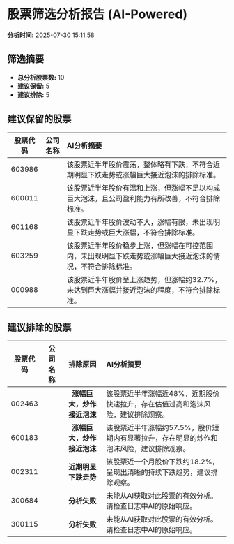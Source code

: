 # 股票筛选分析报告 (AI-Powered)

**分析时间:** 2025-07-30 15:11:58

## 筛选摘要

- **总分析股票数:** 10
- **建议保留:** 5
- **建议排除:** 5

## 建议保留的股票

| 股票代码 | 公司名称 | AI分析摘要 |
|:---:|:---:|:---|
| 603986 |  | 该股票近半年股价震荡，整体略有下跌，不符合近期明显下跌走势或涨幅巨大接近泡沫的排除标准。 |
| 600011 |  | 该股票近半年股价有温和上涨，但涨幅不足以构成巨大泡沫，且公司盈利能力有所改善，不符合排除标准。 |
| 601168 |  | 该股票近半年股价波动不大，涨幅有限，未出现明显下跌走势或巨大涨幅，不符合排除标准。 |
| 603259 |  | 该股票近半年股价稳步上涨，但涨幅在可控范围内，未出现明显下跌走势或涨幅巨大接近泡沫的情况，不符合排除标准。 |
| 000988 |  | 该股票近半年股价呈上涨趋势，但涨幅约32.7%，未达到巨大涨幅并接近泡沫的程度，不符合排除标准。 |

## 建议排除的股票

| 股票代码 | 公司名称 | 排除原因 | AI分析摘要 |
|:---:|:---:|:---:|:---|
| 002463 |  | **涨幅巨大，炒作接近泡沫** | 该股票近半年涨幅近48%，近期股价快速拉升，存在估值过高和泡沫风险，建议排除观察。 |
| 600183 |  | **涨幅巨大，炒作接近泡沫** | 该股票近半年涨幅约57.5%，股价短期内有显著拉升，存在明显的炒作和泡沫风险，建议排除观察。 |
| 002311 |  | **近期明显下跌走势** | 该股票近一个月股价下跌约18.2%，呈现出清晰的持续下跌趋势，建议排除观察。 |
| 300684 |  | **分析失败** | 未能从AI获取对此股票的有效分析。请检查日志中AI的原始响应。 |
| 300115 |  | **分析失败** | 未能从AI获取对此股票的有效分析。请检查日志中AI的原始响应。 |
